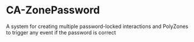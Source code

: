 # CA-ZonePassword
A system for creating multiple password-locked interactions and PolyZones to trigger any event if the password is correct
